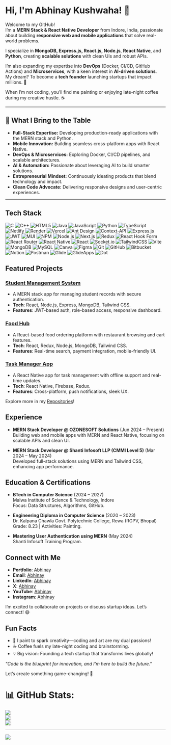 # Hi, I'm Abhinay Kushwaha! 👋

Welcome to my GitHub!  
I’m a **MERN Stack & React Native Developer** from Indore, India, passionate about building **responsive web and mobile applications** that solve real-world problems.  

I specialize in **MongoDB, Express.js, React.js, Node.js**, **React Native**, and **Python**, creating **scalable solutions** with clean UIs and robust APIs.

I’m also expanding my expertise into **DevOps** (Docker, CI/CD, GitHub Actions) and **Microservices**, with a keen interest in **AI-driven solutions**.  
My dream? To become a **tech founder** launching startups that impact millions. 🚀  

When I’m not coding, you’ll find me painting or enjoying late-night coffee during my creative hustle. ☕

---

## 🚀 What I Bring to the Table

- **Full-Stack Expertise:** Developing production-ready applications with the MERN stack and Python.
- **Mobile Innovation:** Building seamless cross-platform apps with React Native.
- **DevOps & Microservices:** Exploring Docker, CI/CD pipelines, and scalable architectures.
- **AI & Automation:** Passionate about leveraging AI to build smarter solutions.
- **Entrepreneurial Mindset:** Continuously ideating products that blend technology and impact.
- **Clean Code Advocate:** Delivering responsive designs and user-centric experiences.

---

## Tech Stack

![C](https://img.shields.io/badge/-C-00599C?logo=c&logoColor=white&style=flat) ![C++](https://img.shields.io/badge/-C++-00599C?logo=c%2B%2B&logoColor=white&style=flat)  ![HTML5](https://img.shields.io/badge/-HTML5-E34F26?logo=html5&logoColor=white&style=flat) ![Java](https://img.shields.io/badge/-Java-ED8B00?logo=java&logoColor=white&style=flat) ![JavaScript](https://img.shields.io/badge/-JavaScript-F7DF1E?logo=javascript&logoColor=black&style=flat) ![Python](https://img.shields.io/badge/-Python-3776AB?logo=python&logoColor=white&style=flat) ![TypeScript](https://img.shields.io/badge/-TypeScript-3178C6?logo=typescript&logoColor=white&style=flat) ![Netlify](https://img.shields.io/badge/-Netlify-00C7B7?logo=netlify&logoColor=white&style=flat) ![Render](https://img.shields.io/badge/-Render-46E3B7?logo=render&logoColor=white&style=flat) ![Vercel](https://img.shields.io/badge/-Vercel-000000?logo=vercel&logoColor=white&style=flat) ![Ant Design](https://img.shields.io/badge/-Ant%20Design-0170FE?logo=ant-design&logoColor=white&style=flat) ![Context-API](https://img.shields.io/badge/-Context--API-61DAFB?logo=react&logoColor=black&style=flat) ![Express.js](https://img.shields.io/badge/-Express.js-000000?logo=express&logoColor=white&style=flat) ![JWT](https://img.shields.io/badge/-JWT-000000?logo=json-web-tokens&logoColor=white&style=flat) ![MUI](https://img.shields.io/badge/-MUI-0081CB?logo=mui&logoColor=white&style=flat) ![NPM](https://img.shields.io/badge/-NPM-CB3837?logo=npm&logoColor=white&style=flat) ![Node.js](https://img.shields.io/badge/-Node.js-339933?logo=node.js&logoColor=white&style=flat) ![Next.js](https://img.shields.io/badge/-Next.js-000000?logo=next.js&logoColor=white&style=flat) ![Redux](https://img.shields.io/badge/-Redux-764ABC?logo=redux&logoColor=white&style=flat) ![React Hook Form](https://img.shields.io/badge/-React%20Hook%20Form-EC5990?logo=react-hook-form&logoColor=white&style=flat) ![React Router](https://img.shields.io/badge/-React%20Router-CA4245?logo=react-router&logoColor=white&style=flat) ![React Native](https://img.shields.io/badge/-React%20Native-61DAFB?logo=react&logoColor=black&style=flat) ![React](https://img.shields.io/badge/-React-61DAFB?logo=react&logoColor=black&style=flat) ![Socket.io](https://img.shields.io/badge/-Socket.io-010101?logo=socket.io&logoColor=white&style=flat) ![TailwindCSS](https://img.shields.io/badge/-TailwindCSS-38B2AC?logo=tailwind-css&logoColor=white&style=flat) ![Vite](https://img.shields.io/badge/-Vite-646CFF?logo=vite&logoColor=white&style=flat) ![MongoDB](https://img.shields.io/badge/-MongoDB-47A248?logo=mongodb&logoColor=white&style=flat) ![MySQL](https://img.shields.io/badge/-MySQL-4479A1?logo=mysql&logoColor=white&style=flat) ![Canva](https://img.shields.io/badge/-Canva-00C4CC?logo=canva&logoColor=white&style=flat) ![Figma](https://img.shields.io/badge/-Figma-F24E1E?logo=figma&logoColor=white&style=flat) ![Git](https://img.shields.io/badge/-Git-F05032?logo=git&logoColor=white&style=flat) ![GitHub](https://img.shields.io/badge/-GitHub-181717?logo=github&logoColor=white&style=flat) ![Bitbucket](https://img.shields.io/badge/-Bitbucket-0052CC?logo=bitbucket&logoColor=white&style=flat) ![Notion](https://img.shields.io/badge/-Notion-000000?logo=notion&logoColor=white&style=flat) ![Postman](https://img.shields.io/badge/-Postman-FF6C37?logo=postman&logoColor=white&style=flat) ![Glide](https://img.shields.io/badge/-Glide-000000?logo=glide&logoColor=white&style=flat) ![GlideApps](https://img.shields.io/badge/-GlideApps-000000?logo=glideapps&logoColor=white&style=flat) ![Dot](https://img.shields.io/badge/-Dot-000000?logo=dot&logoColor=white&style=flat)

 

## Featured Projects

### [Student Management System](https://github.com/yourusername/student-management-system)
- A MERN stack app for managing student records with secure authentication.
- **Tech**: React, Node.js, Express, MongoDB, Tailwind CSS.
- **Features**: JWT-based auth, role-based access, responsive dashboard.

### [Food Hub](https://github.com/yourusername/food-hub)
- A React-based food ordering platform with restaurant browsing and cart features.
- **Tech**: React, Redux, Node.js, MongoDB, Tailwind CSS.
- **Features**: Real-time search, payment integration, mobile-friendly UI.

### [Task Manager App](https://github.com/yourusername/task-manager)
- A React Native app for task management with offline support and real-time updates.
- **Tech**: React Native, Firebase, Redux.
- **Features**: Cross-platform, push notifications, sleek UX.

Explore more in my [Repositories](https://github.com/yourusername?tab=repositories)!

## Experience

- **MERN Stack Developer @ OZONESOFT Solutions** (Jun 2024 – Present)  
  Building web and mobile apps with MERN and React Native, focusing on scalable APIs and clean UI.

- **MERN Stack Developer @ Shanti Infosoft LLP (CMMI Level 5)** (Mar 2024 – May 2024)  
  Developed full-stack solutions using MERN and Tailwind CSS, enhancing app performance.

## Education & Certifications

- **BTech in Computer Science** (2024 – 2027)  
  Malwa Institute of Science & Technology, Indore  
  Focus: Data Structures, Algorithms, GitHub.

- **Engineering Diploma in Computer Science** (2020 – 2023)  
  Dr. Kalpana Chawla Govt. Polytechnic College, Rewa (RGPV, Bhopal)  
  Grade: 8.23 | Activities: Painting.

- **Mastering User Authentication using MERN** (May 2024)  
  Shanti Infosoft Training Program.

## Connect with Me

- **Portfolio**: [Abhinay](https://abhinay-kushwaha.netlify.app/)  
- **Email**: [Abhinay](mailto:abhinayark0@gmail.com)  
- **LinkedIn**: [Abhinay](https://linkedin.com/in/abhinay-kushwaha)  
- **X**: [Abhinay](https://x.com/abhinaykushwa)  
- **YouTube**: [Abhinay](https://youtube.com/@codecraft_with_abhinay)  
- **Instagram**: [Abhinay](https://instagram.com/codecraft_with_abhinay)

I’m excited to collaborate on projects or discuss startup ideas. Let’s connect! 😄

## Fun Facts

- 🎨 I paint to spark creativity—coding and art are my dual passions!
- ☕ Coffee fuels my late-night coding and brainstorming.
- 💡 Big vision: Founding a tech startup that transforms lives globally!

*"Code is the blueprint for innovation, and I’m here to build the future."*

Let’s create something game-changing! 🚀

 
# 📊 GitHub Stats:
![](https://github-readme-stats.vercel.app/api?username=abhinay-kushwaha&theme=dark&hide_border=false&include_all_commits=false&count_private=false)<br/>
![](https://github-readme-streak-stats.herokuapp.com/?user=abhinay-kushwaha&theme=dark&hide_border=false)<br/>
![](https://github-readme-stats.vercel.app/api/top-langs/?username=abhinay-kushwaha&theme=dark&hide_border=false&include_all_commits=false&count_private=false&layout=compact)

---
[![](https://visitcount.itsvg.in/api?id=abhinay-kushwaha&icon=0&color=0)](https://visitcount.itsvg.in)


